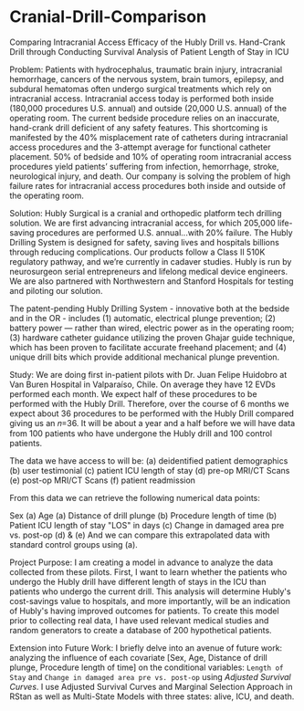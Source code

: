 # Cranial-Drill-Comparison
Comparing Intracranial Access Efficacy of the Hubly Drill vs. Hand-Crank Drill through Conducting Survival Analysis of Patient Length of Stay in ICU

Problem: Patients with hydrocephalus, traumatic brain injury, intracranial hemorrhage, cancers of the nervous system, brain tumors, epilepsy, and subdural hematomas often undergo surgical treatments which rely on intracranial access. Intracranial access today is performed both inside (180,000 procedures U.S. annual) and outside (20,000 U.S. annual) of the operating room. The current bedside procedure relies on an inaccurate, hand-crank drill deficient of any safety features. This shortcoming is manifested by the 40% misplacement rate of catheters during intracranial access procedures and the 3-attempt average for functional catheter placement. 50% of bedside and 10% of operating room intracranial access procedures yield patients’ suffering from infection, hemorrhage, stroke, neurological injury, and death. Our company is solving the problem of high failure rates for intracranial access procedures both inside and outside of the operating room.

Solution: Hubly Surgical is a cranial and orthopedic platform tech drilling solution. We are first advancing intracranial access, for which 205,000 life-saving procedures are performed U.S. annual...with 20% failure. The Hubly Drilling System is designed for safety, saving lives and hospitals billions through reducing complications. Our products follow a Class II 510K regulatory pathway, and we’re currently in cadaver studies. Hubly is run by neurosurgeon serial entrepreneurs and lifelong medical device engineers. We are also partnered with Northwestern and Stanford Hospitals for testing and piloting our solution.

The patent-pending Hubly Drilling System - innovative both at the bedside and in the OR - includes (1) automatic, electrical plunge prevention; (2) battery power — rather than wired, electric power as in the operating room; (3) hardware catheter guidance utilizing the proven Ghajar guide technique, which has been proven to facilitate accurate freehand placement; and (4) unique drill bits which provide additional mechanical plunge prevention.

Study: We are doing first in-patient pilots with Dr. Juan Felipe Huidobro at Van Buren Hospital in Valparaíso, Chile. On average they have 12 EVDs performed each month. We expect half of these procedures to be performed with the Hubly Drill. Therefore, over the course of 6 months we expect about 36 procedures to be performed with the Hubly Drill compared giving us an 𝑛=36. It will be about a year and a half before we will have data from 100 patients who have undergone the Hubly drill and 100 control patients.

The data we have access to will be: (a) deidentified patient demographics (b) user testimonial (c) patient ICU length of stay (d) pre-op MRI/CT Scans (e) post-op MRI/CT Scans (f) patient readmission

From this data we can retrieve the following numerical data points:

Sex (a)
Age (a)
Distance of drill plunge (b)
Procedure length of time (b)
Patient ICU length of stay "LOS" in days (c)
Change in damaged area pre vs. post-op (d) & (e)
And we can compare this extrapolated data with standard control groups using (a).

Project Purpose: I am creating a model in advance to analyze the data collected from these pilots. First, I want to learn whether the patients who undergo the Hubly drill have different length of stays in the ICU than patients who undergo the current drill. This analysis will determine Hubly's cost-savings value to hospitals, and more importantly, will be an indication of Hubly's having improved outcomes for patients. To create this model prior to collecting real data, I have used relevant medical studies and random generators to create a database of 200 hypothetical patients.

Extension into Future Work: I briefly delve into an avenue of future work: analyzing the influence of each covariate [Sex, Age, Distance of drill plunge, Procedure length of time] on the conditional variables: `Length of Stay` and `Change in damaged area pre vs. post-op` using *Adjusted Survival Curves*. I use Adjusted Survival Curves and Marginal Selection Approach in RStan as well as Multi-State Models with three states: alive, ICU, and death.
